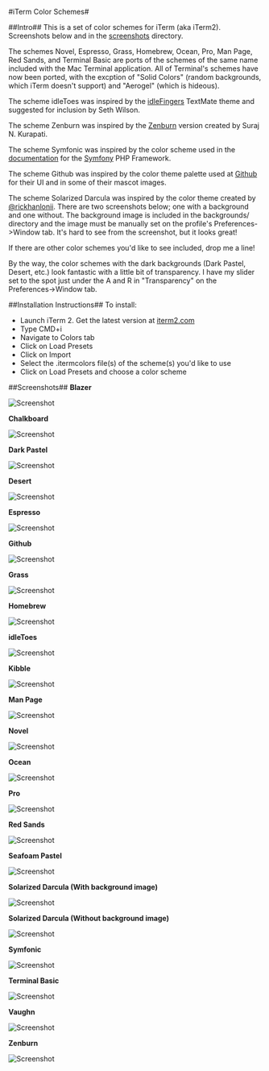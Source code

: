 #iTerm Color Schemes#

##Intro##
This is a set of color schemes for iTerm (aka iTerm2). Screenshots below and in the [screenshots](https://github.com/mbadolato/iTerm2-Color-Schemes/tree/master/screenshots) directory.

The schemes Novel, Espresso, Grass, Homebrew, Ocean, Pro, Man Page, Red Sands, and Terminal Basic are ports of the schemes of the same name included with the Mac Terminal application. All of Terminal's schemes have now been ported, with the excption of "Solid Colors" (random backgrounds, which iTerm doesn't support) and "Aerogel" (which is hideous).

The scheme idleToes was inspired by the [idleFingers](http://idlefingers.co.uk/) TextMate theme and suggested for inclusion by Seth Wilson.

The scheme Zenburn was inspired by the [Zenburn](http://snk.tuxfamily.org/log/zenburn-terminal-color-scheme.html) version created by Suraj N. Kurapati.

The scheme Symfonic was inspired by the color scheme used in the [documentation](http://symfony.com/doc/current/book/index.html) for the [Symfony](http://www.symfony.com) PHP Framework.

The scheme Github was inspired by the color theme palette used at [Github](http://github.com/) for their UI and in some of their mascot images.

The scheme Solarized Darcula was inspired by the color theme created by [@rickhanlonii](https://github.com/rickhanlonii). There are two screenshots below; one with a background and one without. The background image is included in the backgrounds/ directory and the image must be manually set on the profile's Preferences->Window tab. It's hard to see from the screenshot, but it looks great!

If there are other color schemes you'd like to see included, drop me a line!

By the way, the color schemes with the dark backgrounds (Dark Pastel, Desert, etc.) look fantastic with a little bit of transparency. I have my slider set to the spot just under the A and R in "Transparency" on the Preferences->Window tab.

##Installation Instructions##
To install:

* Launch iTerm 2. Get the latest version at <a href="http://www.iterm2.com">iterm2.com</a>
* Type CMD+i
* Navigate to Colors tab
* Click on Load Presets
* Click on Import
* Select the .itermcolors file(s) of the scheme(s) you'd like to use
* Click on Load Presets and choose a color scheme

##Screenshots##
**Blazer**

![Screenshot](https://github.com/mbadolato/iTerm2-Color-Schemes/raw/master/screenshots/blazer.png)

**Chalkboard**

![Screenshot](https://github.com/mbadolato/iTerm2-Color-Schemes/raw/master/screenshots/chalkboard.png)

**Dark Pastel**

![Screenshot](https://github.com/mbadolato/iTerm2-Color-Schemes/raw/master/screenshots/dark_pastel.png)

**Desert**

![Screenshot](https://github.com/mbadolato/iTerm2-Color-Schemes/raw/master/screenshots/desert.png)

**Espresso**

![Screenshot](https://github.com/mbadolato/iTerm2-Color-Schemes/raw/master/screenshots/espresso.png)

**Github**

![Screenshot](https://github.com/mbadolato/iTerm2-Color-Schemes/raw/master/screenshots/github.png)

**Grass**

![Screenshot](https://github.com/mbadolato/iTerm2-Color-Schemes/raw/master/screenshots/grass.png)

**Homebrew**

![Screenshot](https://github.com/mbadolato/iTerm2-Color-Schemes/raw/master/screenshots/homebrew.png)

**idleToes**

![Screenshot](https://github.com/mbadolato/iTerm2-Color-Schemes/raw/master/screenshots/idleToes.png)

**Kibble**

![Screenshot](https://github.com/mbadolato/iTerm2-Color-Schemes/raw/master/screenshots/kibble.png)

**Man Page**

![Screenshot](https://github.com/mbadolato/iTerm2-Color-Schemes/raw/master/screenshots/man_page.png)

**Novel**

![Screenshot](https://github.com/mbadolato/iTerm2-Color-Schemes/raw/master/screenshots/novel.png)

**Ocean**

![Screenshot](https://github.com/mbadolato/iTerm2-Color-Schemes/raw/master/screenshots/ocean.png)

**Pro**

![Screenshot](https://github.com/mbadolato/iTerm2-Color-Schemes/raw/master/screenshots/pro.png)

**Red Sands**

![Screenshot](https://github.com/mbadolato/iTerm2-Color-Schemes/raw/master/screenshots/red_sands.png)

**Seafoam Pastel**

![Screenshot](https://github.com/mbadolato/iTerm2-Color-Schemes/raw/master/screenshots/seafoam_pastel.png)

**Solarized Darcula (With background image)**

![Screenshot](https://github.com/mbadolato/iTerm2-Color-Schemes/raw/master/screenshots/solarized_darcula_with_background.png)

**Solarized Darcula (Without background image)**

![Screenshot](https://github.com/mbadolato/iTerm2-Color-Schemes/raw/master/screenshots/solarized_darcula.png)

**Symfonic**

![Screenshot](https://github.com/mbadolato/iTerm2-Color-Schemes/raw/master/screenshots/symfonic.png)

**Terminal Basic**

![Screenshot](https://github.com/mbadolato/iTerm2-Color-Schemes/raw/master/screenshots/terminal_basic.png)

**Vaughn**

![Screenshot](https://github.com/mbadolato/iTerm2-Color-Schemes/raw/master/screenshots/vaughn.png)

**Zenburn**

![Screenshot](https://github.com/mbadolato/iTerm2-Color-Schemes/raw/master/screenshots/zenburn.png)



